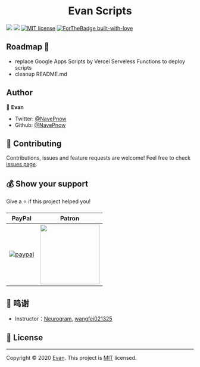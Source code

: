 <h1 align="center">Evan Scripts</h1>

[![](https://img.shields.io/github/stars/NavePnow/Profiles.svg?logo=github&color=lightgrey)](https://github.com/NavePnow/Profiles) 
[![](https://img.shields.io/github/forks/NavePnow/Profiles.svg?logo=github&color=lightgrey)](https://github.com/NavePnow/Profiles) 
[![MIT license](https://img.shields.io/badge/License-MIT-blue.svg)](https://lbesson.mit-license.org/) 
[![ForTheBadge built-with-love](http://ForTheBadge.com/images/badges/built-with-love.svg)](https://GitHub.com/NavePnow)

## Roadmap :blue_car:

- replace Google Apps Scripts by Vercel Serveless Functions to deploy scripts
- cleanup README.md

## Author

👤 **Evan**

- Twitter: [@NavePnow](https://twitter.com/NavePnow)
- Github: [@NavePnow](https://github.com/NavePnow)

## 🤝 Contributing

Contributions, issues and feature requests are welcome!
Feel free to check [issues page](https://github.com/NavePnow/Profiles/issues).

## 💰 Show your support

Give a ⭐️ if this project helped you!

| PayPal                                                                                                                                                                               | Patron                                                                                                                                      |
| ------------------------------------------------------------------------------------------------------------------------------------------------------------------------------------ | ------------------------------------------------------------------------------------------------------------------------------------------- |
| [![paypal](https://www.paypalobjects.com/en_US/i/btn/btn_donateCC_LG.gif)](https://www.paypal.com/cgi-bin/webscr?cmd=_donations&business=DSZJCN4ZUEW74&currency_code=USD&source=url) | <a href="https://www.patreon.com/NavePnow"> <img src="https://c5.patreon.com/external/logo/become_a_patron_button@2x.png" width="160"> </a> |

## 🙏 鸣谢

- Instructor：[Neurogram](https://github.com/Neurogram-R), [wangfei021325](https://t.me/wangfei021325)

## 📝 License

---

Copyright © 2020 [Evan](https://github.com/NavePnow).
This project is [MIT](https://github.com/NavePnow/Profiles/blob/master/LICENSE) licensed.
